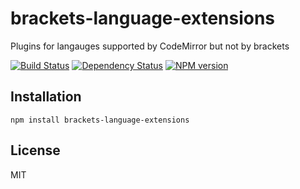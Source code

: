 # brackets-language-extensions

Plugins for langauges supported by CodeMirror but not by brackets

[![Build Status](https://travis-ci.org/ForbesLindesay/brackets-language-extensions.png?branch=master)](https://travis-ci.org/ForbesLindesay/brackets-language-extensions)
[![Dependency Status](https://gemnasium.com/ForbesLindesay/brackets-language-extensions.png)](https://gemnasium.com/ForbesLindesay/brackets-language-extensions)
[![NPM version](https://badge.fury.io/js/brackets-language-extensions.png)](http://badge.fury.io/js/brackets-language-extensions)

## Installation

    npm install brackets-language-extensions

## License

  MIT